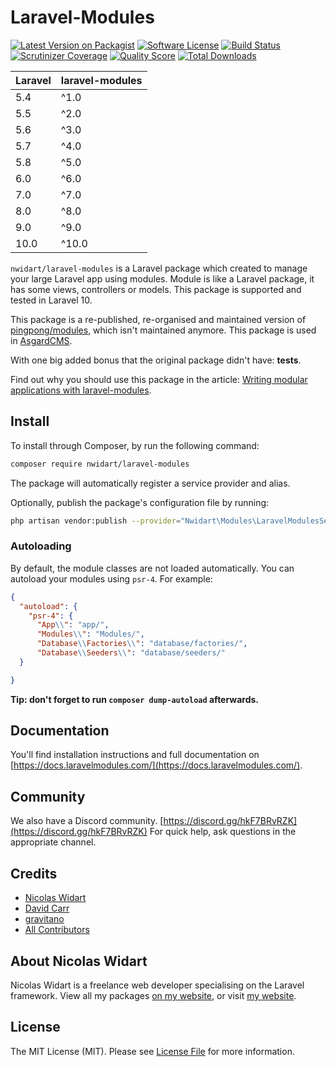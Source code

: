 # Laravel-Modules

[![Latest Version on Packagist](https://img.shields.io/packagist/v/nwidart/laravel-modules.svg?style=flat-square)](https://packagist.org/packages/nwidart/laravel-modules)
[![Software License](https://img.shields.io/badge/license-MIT-brightgreen.svg?style=flat-square)](LICENSE.md)
[![Build Status](https://img.shields.io/travis/nWidart/laravel-modules/master.svg?style=flat-square)](https://travis-ci.org/nWidart/laravel-modules)
[![Scrutinizer Coverage](https://img.shields.io/scrutinizer/coverage/g/nWidart/laravel-modules.svg?maxAge=86400&style=flat-square)](https://scrutinizer-ci.com/g/nWidart/laravel-modules/?branch=master)
[![Quality Score](https://img.shields.io/scrutinizer/g/nWidart/laravel-modules.svg?style=flat-square)](https://scrutinizer-ci.com/g/nWidart/laravel-modules)
[![Total Downloads](https://img.shields.io/packagist/dt/nwidart/laravel-modules.svg?style=flat-square)](https://packagist.org/packages/nwidart/laravel-modules)

| **Laravel** | **laravel-modules** |
|-------------|---------------------|
| 5.4         | ^1.0                |
| 5.5         | ^2.0                |
| 5.6         | ^3.0                |
| 5.7         | ^4.0                |
| 5.8         | ^5.0                |
| 6.0         | ^6.0                |
| 7.0         | ^7.0                |
| 8.0         | ^8.0                |
| 9.0         | ^9.0                |
| 10.0        | ^10.0               |

`nwidart/laravel-modules` is a Laravel package which created to manage your large Laravel app using modules. Module is like a Laravel package, it has some views, controllers or models. This package is supported and tested in Laravel 10.

This package is a re-published, re-organised and maintained version of [pingpong/modules](https://github.com/pingpong-labs/modules), which isn't maintained anymore. This package is used in [AsgardCMS](https://github.com/AsgardCms).

With one big added bonus that the original package didn't have: **tests**.

Find out why you should use this package in the article: [Writing modular applications with laravel-modules](https://nicolaswidart.com/blog/writing-modular-applications-with-laravel-modules).

## Install

To install through Composer, by run the following command:

``` bash
composer require nwidart/laravel-modules
```

The package will automatically register a service provider and alias.

Optionally, publish the package's configuration file by running:

``` bash
php artisan vendor:publish --provider="Nwidart\Modules\LaravelModulesServiceProvider"
```

### Autoloading

By default, the module classes are not loaded automatically. You can autoload your modules using `psr-4`. For example:

``` json
{
  "autoload": {
    "psr-4": {
      "App\\": "app/",
      "Modules\\": "Modules/",
      "Database\\Factories\\": "database/factories/",
      "Database\\Seeders\\": "database/seeders/"
  }

}
```

**Tip: don't forget to run `composer dump-autoload` afterwards.**

## Documentation

You'll find installation instructions and full documentation on [https://docs.laravelmodules.com/](https://docs.laravelmodules.com/).

## Community

We also have a Discord community. [https://discord.gg/hkF7BRvRZK](https://discord.gg/hkF7BRvRZK) For quick help, ask questions in the appropriate channel.

## Credits

- [Nicolas Widart](https://github.com/nwidart)
- [David Carr](https://github.com/dcblogdev)
- [gravitano](https://github.com/gravitano)
- [All Contributors](../../contributors)

## About Nicolas Widart

Nicolas Widart is a freelance web developer specialising on the Laravel framework. View all my packages [on my website](https://nwidart.com/), or visit [my website](https://nicolaswidart.com).

## License

The MIT License (MIT). Please see [License File](LICENSE.md) for more information.
